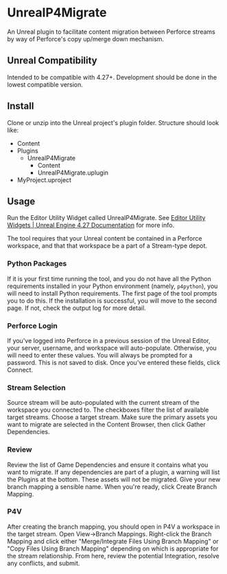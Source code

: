 # UnrealP4Migrate
An Unreal plugin to facilitate content migration between Perforce streams by way of Perforce's copy up/merge down mechanism.

## Unreal Compatibility
Intended to be compatible with 4.27+. Development should be done in the lowest compatible version. 

## Install
Clone or unzip into the Unreal project's plugin folder. Structure should look like: 
- Content
- Plugins
  - UnrealP4Migrate
    - Content
    - UnrealP4Migrate.uplugin
- MyProject.uproject

## Usage
Run the Editor Utility Widget called UnrealP4Migrate. See [Editor Utility Widgets | Unreal Engine 4.27 Documentation](https://docs.unrealengine.com/4.27/en-US/InteractiveExperiences/UMG/UserGuide/EditorUtilityWidgets) for more info.

The tool requires that your Unreal content be contained in a Perforce workspace, and that that workspace be a part of a Stream-type depot. 

### Python Packages
If it is your first time running the tool, and you do not have all the Python requirements installed in your Python environment (namely, `p4python`), you will need to install Python requirements. The first page of the tool prompts you to do this. If the installation is successful, you will move to the second page. If not, check the output log for more detail.

### Perforce Login
If you've logged into Perforce in a previous session of the Unreal Editor, your server, username, and workspace will auto-populate. Otherwise, you will need to enter these values. You will always be prompted for a password. This is not saved to disk. Once you've entered these fields, click Connect. 

### Stream Selection
Source stream will be auto-populated with the current stream of the workspace you connected to. The checkboxes filter the list of available target streams. Choose a target stream. Make sure the primary assets you want to migrate are selected in the Content Browser, then click Gather Dependencies.

### Review
Review the list of Game Dependencies and ensure it contains what you want to migrate. If any dependencies are part of a plugin, a warning will list the Plugins at the bottom. These assets will not be migrated. Give your new branch mapping a sensible name. When you're ready, click Create Branch Mapping.

### P4V
After creating the branch mapping, you should open in P4V a workspace in the target stream. Open View->Branch Mappings. Right-click the Branch Mapping and click either "Merge/Integrate Files Using Branch Mapping" or "Copy Files Using Branch Mapping" depending on which is appropriate for the stream relationship. From here, review the potential Integration, resolve any conflicts, and submit. 